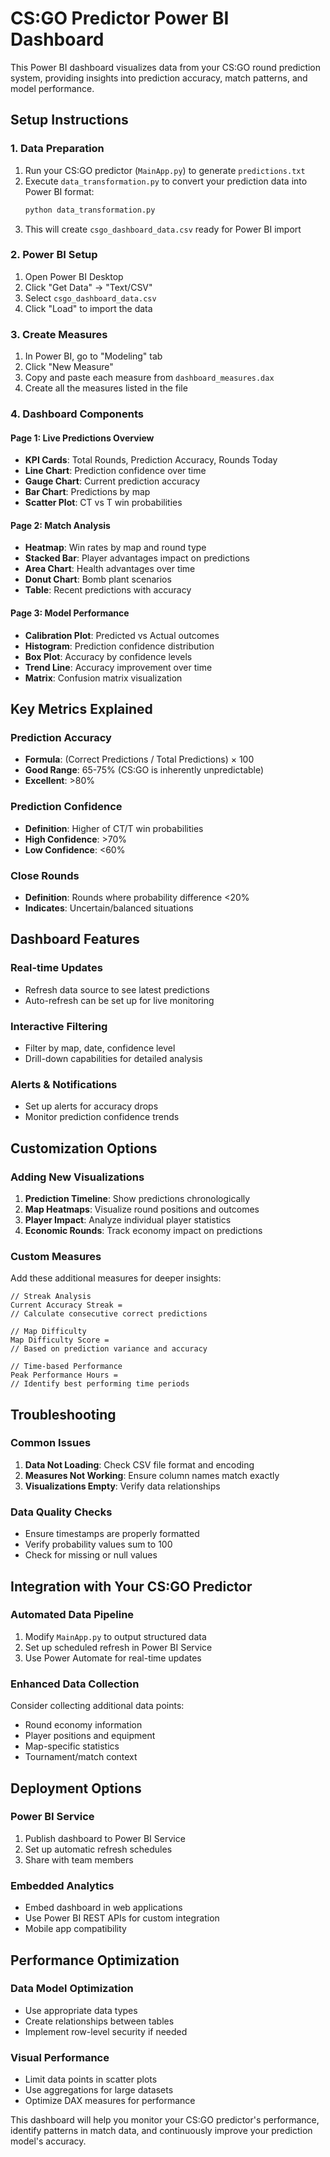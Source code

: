 # CS:GO Predictor Power BI Dashboard

This Power BI dashboard visualizes data from your CS:GO round prediction system, providing insights into prediction accuracy, match patterns, and model performance.

## Setup Instructions

### 1. Data Preparation
1. Run your CS:GO predictor (`MainApp.py`) to generate `predictions.txt`
2. Execute `data_transformation.py` to convert your prediction data into Power BI format:
   ```bash
   python data_transformation.py
   ```
3. This will create `csgo_dashboard_data.csv` ready for Power BI import

### 2. Power BI Setup
1. Open Power BI Desktop
2. Click "Get Data" → "Text/CSV"
3. Select `csgo_dashboard_data.csv`
4. Click "Load" to import the data

### 3. Create Measures
1. In Power BI, go to "Modeling" tab
2. Click "New Measure"
3. Copy and paste each measure from `dashboard_measures.dax`
4. Create all the measures listed in the file

### 4. Dashboard Components

#### Page 1: Live Predictions Overview
- **KPI Cards**: Total Rounds, Prediction Accuracy, Rounds Today
- **Line Chart**: Prediction confidence over time
- **Gauge Chart**: Current prediction accuracy
- **Bar Chart**: Predictions by map
- **Scatter Plot**: CT vs T win probabilities

#### Page 2: Match Analysis
- **Heatmap**: Win rates by map and round type
- **Stacked Bar**: Player advantages impact on predictions
- **Area Chart**: Health advantages over time
- **Donut Chart**: Bomb plant scenarios
- **Table**: Recent predictions with accuracy

#### Page 3: Model Performance
- **Calibration Plot**: Predicted vs Actual outcomes
- **Histogram**: Prediction confidence distribution
- **Box Plot**: Accuracy by confidence levels
- **Trend Line**: Accuracy improvement over time
- **Matrix**: Confusion matrix visualization

## Key Metrics Explained

### Prediction Accuracy
- **Formula**: (Correct Predictions / Total Predictions) × 100
- **Good Range**: 65-75% (CS:GO is inherently unpredictable)
- **Excellent**: >80%

### Prediction Confidence
- **Definition**: Higher of CT/T win probabilities
- **High Confidence**: >70%
- **Low Confidence**: <60%

### Close Rounds
- **Definition**: Rounds where probability difference <20%
- **Indicates**: Uncertain/balanced situations

## Dashboard Features

### Real-time Updates
- Refresh data source to see latest predictions
- Auto-refresh can be set up for live monitoring

### Interactive Filtering
- Filter by map, date, confidence level
- Drill-down capabilities for detailed analysis

### Alerts & Notifications
- Set up alerts for accuracy drops
- Monitor prediction confidence trends

## Customization Options

### Adding New Visualizations
1. **Prediction Timeline**: Show predictions chronologically
2. **Map Heatmaps**: Visualize round positions and outcomes
3. **Player Impact**: Analyze individual player statistics
4. **Economic Rounds**: Track economy impact on predictions

### Custom Measures
Add these additional measures for deeper insights:

```dax
// Streak Analysis
Current Accuracy Streak = 
// Calculate consecutive correct predictions

// Map Difficulty
Map Difficulty Score = 
// Based on prediction variance and accuracy

// Time-based Performance
Peak Performance Hours = 
// Identify best performing time periods
```

## Troubleshooting

### Common Issues
1. **Data Not Loading**: Check CSV file format and encoding
2. **Measures Not Working**: Ensure column names match exactly
3. **Visualizations Empty**: Verify data relationships

### Data Quality Checks
- Ensure timestamps are properly formatted
- Verify probability values sum to 100
- Check for missing or null values

## Integration with Your CS:GO Predictor

### Automated Data Pipeline
1. Modify `MainApp.py` to output structured data
2. Set up scheduled refresh in Power BI Service
3. Use Power Automate for real-time updates

### Enhanced Data Collection
Consider collecting additional data points:
- Round economy information
- Player positions and equipment
- Map-specific statistics
- Tournament/match context

## Deployment Options

### Power BI Service
1. Publish dashboard to Power BI Service
2. Set up automatic refresh schedules
3. Share with team members

### Embedded Analytics
- Embed dashboard in web applications
- Use Power BI REST APIs for custom integration
- Mobile app compatibility

## Performance Optimization

### Data Model Optimization
- Use appropriate data types
- Create relationships between tables
- Implement row-level security if needed

### Visual Performance
- Limit data points in scatter plots
- Use aggregations for large datasets
- Optimize DAX measures for performance

This dashboard will help you monitor your CS:GO predictor's performance, identify patterns in match data, and continuously improve your prediction model's accuracy.